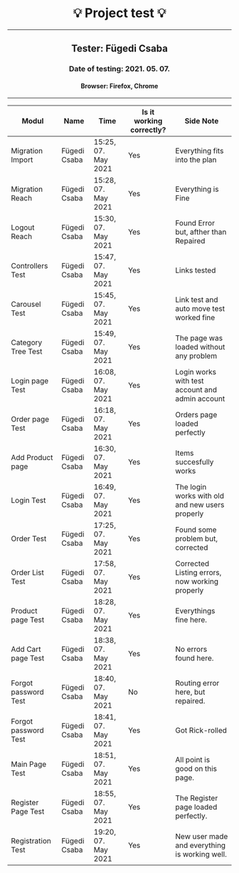 <h1 align= "center">💡️ Project test 💡️</h1>
<hr>
<h2 align= "center"> Tester: Fügedi Csaba </h2>
<h3 align= "center"> Date of testing: 2021. 05. 07. </h3>
<h4 align= "center"> Browser: Firefox, Chrome  </h3>
<hr>

| Modul | Name | Time | Is it working correctly? | Side Note |
|-------|------|------|--------------------------|-----------|
| Migration Import| Fügedi Csaba | 15:25, 07. May 2021 | Yes | Everything fits into the plan |
| Migration Reach| Fügedi Csaba | 15:28, 07. May 2021 | Yes | Everything is Fine |
| Logout Reach | Fügedi Csaba | 15:30, 07. May 2021 | Yes | Found Error but, afther than Repaired |
| Controllers Test | Fügedi Csaba | 15:47, 07. May 2021 | Yes | Links tested |
| Carousel Test | Fügedi Csaba | 15:45, 07. May 2021 | Yes | Link test and auto move test worked fine |
|  Category Tree Test | Fügedi Csaba | 15:49, 07. May 2021 | Yes | The page was loaded without any problem |
| Login page Test | Fügedi Csaba | 16:08, 07. May 2021 | Yes | Login works with test account and admin account |
| Order page Test | Fügedi Csaba | 16:18, 07. May 2021 | Yes | Orders page loaded perfectly |
| Add Product page | Fügedi Csaba | 16:30, 07. May 2021 | Yes | Items succesfully works |
| Login Test | Fügedi Csaba | 16:49, 07. May 2021 | Yes | The login works with old and new users properly |
| Order Test | Fügedi Csaba | 17:25, 07. May 2021 | Yes | Found some problem but, corrected |
| Order List Test | Fügedi Csaba | 17:58, 07. May 2021 | Yes | Corrected Listing errors, now working properly |
| Product page Test | Fügedi Csaba | 18:28, 07. May 2021 | Yes | Everythings fine here. |
| Add Cart page Test | Fügedi Csaba | 18:38, 07. May 2021 | Yes | No errors found here. |
| Forgot password Test | Fügedi Csaba | 18:40, 07. May 2021 | No | Routing error here, but repaired.|
| Forgot password Test | Fügedi Csaba | 18:41, 07. May 2021 | Yes | Got Rick-rolled |
| Main Page Test | Fügedi Csaba | 18:51, 07. May 2021 | Yes | All point is good on this page. |
| Register Page Test | Fügedi Csaba | 18:55, 07. May 2021 | Yes | The Register page loaded perfectly. |
| Registration Test | Fügedi Csaba | 19:20, 07. May 2021 | Yes | New user made and everything is working well. |